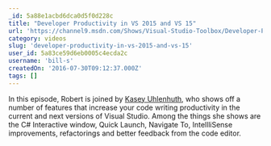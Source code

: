 ```yaml
---
_id: 5a88e1acbd6dca0d5f0d228c
title: "Developer Productivity in VS 2015 and VS 15"
url: 'https://channel9.msdn.com/Shows/Visual-Studio-Toolbox/Developer-Productivity-in-VS-2015-and-VS-15'
category: videos
slug: 'developer-productivity-in-vs-2015-and-vs-15'
user_id: 5a83ce59d6eb0005c4ecda2c
username: 'bill-s'
createdOn: '2016-07-30T09:12:37.000Z'
tags: []
---
```


In this episode, Robert is joined by <a href="https://twitter.com/kuhlenhuth">Kasey Uhlenhuth</a>, who shows off a number of features that increase your code writing productivity in the current and next versions of Visual Studio. Among the things she shows are the C# Interactive window, Quick Launch, Navigate To, IntellliSense improvements, refactorings and better feedback from the code editor.
